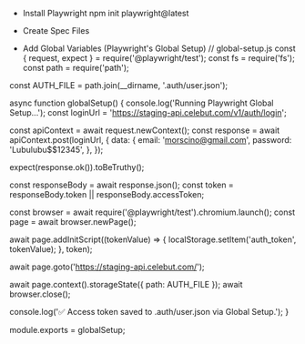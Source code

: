 - Install Playwright
npm init playwright@latest

- Create Spec Files

- Add Global Variables (Playwright's Global Setup)
// global-setup.js
const { request, expect } = require('@playwright/test');
const fs = require('fs');
const path = require('path');

const AUTH_FILE = path.join(__dirname, '.auth/user.json');

async function globalSetup() {
  console.log('Running Playwright Global Setup...');
  const loginUrl = 'https://staging-api.celebut.com/v1/auth/login';

  const apiContext = await request.newContext();
  const response = await apiContext.post(loginUrl, {
    data: {
      email: 'morscino@gmail.com',
      password: 'Lubulubu$$12345',
    },
  });

  expect(response.ok()).toBeTruthy();

  const responseBody = await response.json();
  const token = responseBody.token || responseBody.accessToken;

  const browser = await require('@playwright/test').chromium.launch();
  const page = await browser.newPage();

  await page.addInitScript((tokenValue) => {
    localStorage.setItem('auth_token', tokenValue);
  }, token);

  await page.goto('https://staging-api.celebut.com/');

  await page.context().storageState({ path: AUTH_FILE });
  await browser.close();

  console.log('✅ Access token saved to .auth/user.json via Global Setup.');
}

module.exports = globalSetup;
